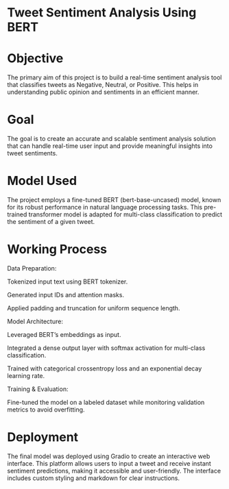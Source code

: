 # Tweet Sentiment Analysis Using BERT

# Objective
The primary aim of this project is to build a real-time sentiment analysis tool that classifies tweets as Negative, Neutral, or Positive. This helps in understanding public opinion and sentiments in an efficient manner.

# Goal
The goal is to create an accurate and scalable sentiment analysis solution that can handle real-time user input and provide meaningful insights into tweet sentiments.

# Model Used
The project employs a fine-tuned BERT (bert-base-uncased) model, known for its robust performance in natural language processing tasks. This pre-trained transformer model is adapted for multi-class classification to predict the sentiment of a given tweet.

# Working Process

Data Preparation:

Tokenized input text using BERT tokenizer.

Generated input IDs and attention masks.

Applied padding and truncation for uniform sequence length.

Model Architecture:

Leveraged BERT’s embeddings as input.

Integrated a dense output layer with softmax activation for multi-class classification.

Trained with categorical crossentropy loss and an exponential decay learning rate.

Training & Evaluation:

Fine-tuned the model on a labeled dataset while monitoring validation metrics to avoid overfitting.

# Deployment
The final model was deployed using Gradio to create an interactive web interface. This platform allows users to input a tweet and receive instant sentiment predictions, making it accessible and user-friendly. The interface includes custom styling and markdown for clear instructions.


